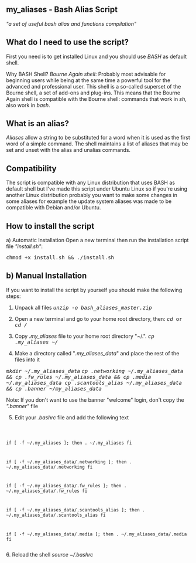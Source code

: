 ## my_aliases - Bash Alias Script
*"a set of useful bash alias and functions compilation"*

## What do I need to use the script?
First you need is to get installed Linux and you should use <i>BASH</i> as default shell.

Why BASH Shell?
<i>Bourne Again shell</i>: Probably most advisable for beginning users while being at the same time a
powerful tool for the advanced and professional user. This shell is a so-called superset of the Bourne shell,
a set of add-ons and plug-ins. This means that the Bourne Again shell is compatible with the Bourne shell:
commands that work in <i>sh</i>, also work in <i>bash</i>.

## What is an alias?
<i>Aliases</i> allow a string to be substituted for a word when it is used as the first word of a simple command.
The shell maintains a list of aliases that may be set and unset with the alias and unalias commands.

## Compatibility
The script is compatible with any Linux distribution that uses BASH as default shell but I've made this script under
Ubuntu Linux so if you're using another Linux distribution probably you want to make some changes in some aliases for
example the update system aliases was made to be compatible with Debian and/or Ubuntu.

## How to install the script
a) Automatic Installation
Open a new terminal then run the installation script file <i>"install.sh"</i>:

<TT>chmod +x install.sh && ./install.sh</TT>

## b) Manual Installation
If you want to install the script by yourself you should make the following steps:

1. Unpack all files
<TT><i>unzip -o bash_aliases_master.zip</i></TT>

2. Open a new terminal and go to your home root directory, then:
<TT><i>cd</i> or <i>cd /</i></TT>

3. Copy <i>.my_aliases</i> file to your home root directory "~/.".
<TT><i>cp .my_aliases ~/</i></TT>

4. Make a directory called "<i>.my_aliases_data</i>" and place the rest of the files into it

<TT><i>mkdir ~/.my_aliases_data</i></TT>
<TT><i>cp .networking ~/.my_aliases_data && cp .fw_rules ~/.my_aliases_data && cp .media ~/.my_aliases_data
cp .scantools_alias ~/.my_aliases_data && cp .banner ~/my_aliases_data</i></TT>

Note: If you don't want to use the banner "welcome" login, don't copy the <i>".banner"</i> file

5. Edit your <i>.bashrc</i> file and add the following text
<code>

if [ -f ~/.my_aliases ]; then
    . ~/.my_aliases
fi

if [ -f ~/.my_aliases_data/.networking ]; then
    . ~/.my_aliases_data/.networking
fi

if [ -f ~/.my_aliases_data/.fw_rules ]; then
    . ~/.my_aliases_data/.fw_rules
fi

if [ -f ~/.my_aliases_data/.scantools_alias ]; then
    . ~/.my_aliases_data/.scantools_alias
fi

if [ -f ~/.my_aliases_data/.media ]; then
    . ~/.my_aliases_data/.media
fi

</code>
6. Reload the shell
<i>source ~/.bashrc</i>
